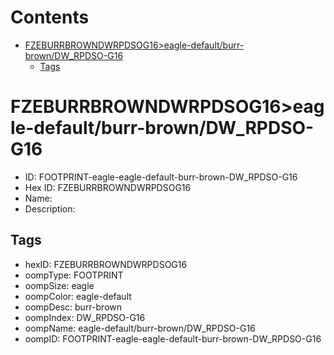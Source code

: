 



Contents
========

* [FZEBURRBROWNDWRPDSOG16>eagle-default/burr-brown/DW_RPDSO-G16](#fzeburrbrowndwrpdsog16eagle-defaultburr-browndw_rpdso-g16)
	* [Tags](#tags)

# FZEBURRBROWNDWRPDSOG16>eagle-default/burr-brown/DW_RPDSO-G16

- ID: FOOTPRINT-eagle-eagle-default-burr-brown-DW_RPDSO-G16
- Hex ID: FZEBURRBROWNDWRPDSOG16
- Name: 
- Description: 

## Tags

- hexID: FZEBURRBROWNDWRPDSOG16
- oompType: FOOTPRINT
- oompSize: eagle
- oompColor: eagle-default
- oompDesc: burr-brown
- oompIndex: DW_RPDSO-G16
- oompName: eagle-default/burr-brown/DW_RPDSO-G16
- oompID: FOOTPRINT-eagle-eagle-default-burr-brown-DW_RPDSO-G16
